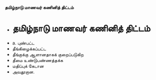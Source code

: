 **தமிழ்நாடு மாணவர் கணினித் திட்டம்**
- # தமிழ்நாடு மாணவர் கணினித் திட்டம்
- a. புண்பட்ட
- தீங்கிழைக்கப்பட்ட
- தீங்குக்கு ஆளானதாகக் குறைப்படுகிற
- தீமை உண்டுபண்ணத்தக்க
- மதிப்புக் கேடான
- அவதூறான.


